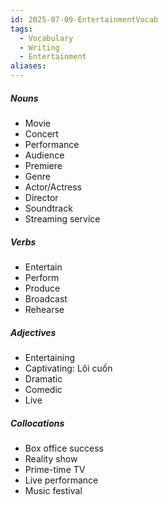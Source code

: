```yaml
---
id: 2025-07-09-EntertainmentVocab
tags:
  - Vocabulary
  - Writing
  - Entertainment
aliases:
---
```

##### Nouns
- Movie
- Concert
- Performance
- Audience
- Premiere
- Genre
- Actor/Actress
- Director
- Soundtrack
- Streaming service

##### Verbs
- Entertain 
- Perform 
- Produce
- Broadcast
- Rehearse

##### Adjectives
- Entertaining
- Captivating: Lôi cuốn
- Dramatic
- Comedic
- Live

##### Collocations 
- Box office success
- Reality show
- Prime-time TV
- Live performance
- Music festival